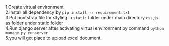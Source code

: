 1.Create virtual environment
<br>
2.install all dependency by `pip install -r requirement.txt`
<br>
3.Put bootstrap file for styling in `static` folder under main directory `css`,`js` as folder under static folder
<br>
4.Run django server after activating virtual environment by command `python manage.py runserver`
<br>
5.you will get place to upload excel document.